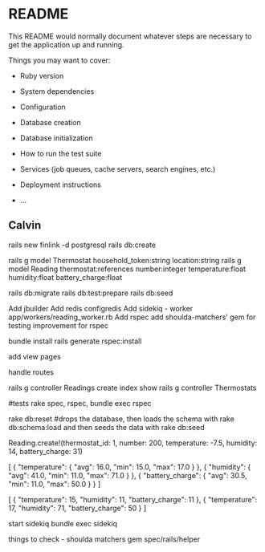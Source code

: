 # README

This README would normally document whatever steps are necessary to get the
application up and running.

Things you may want to cover:

* Ruby version

* System dependencies

* Configuration

* Database creation

* Database initialization

* How to run the test suite

* Services (job queues, cache servers, search engines, etc.)

* Deployment instructions

* ...


## Calvin

rails new finlink -d postgresql
rails db:create

rails g model Thermostat household_token:string location:string 
rails g model Reading thermostat:references number:integer temperature:float humidity:float battery_charge:float 

rails db:migrate
rails db:test:prepare
rails db:seed

Add jbuilder
Add redis configredis
Add sidekiq - worker app/workers/reading_worker.rb 
Add rspec
add shoulda-matchers' gem for testing improvement for rspec
    

bundle install
rails generate rspec:install

add view pages

handle routes

rails g controller Readings create index show
rails g controller Thermostats 


#tests
rake spec, rspec, bundle exec rspec

rake db:reset #drops the database, then loads the schema with rake db:schema:load and then seeds the data with rake db:seed

Reading.create!(thermostat_id: 1, number: 200, temperature: -7.5, humidity: 14, battery_charge: 31)


[
    {
        "temperature": {
            "avg": 16.0,
            "min": 15.0,
            "max": 17.0
        }
    },
    {
        "humidity": {
            "avg": 41.0,
            "min": 11.0,
            "max": 71.0
        }
    },
    {
        "battery_charge": {
            "avg": 30.5,
            "min": 11.0,
            "max": 50.0
        }
    }
]

[
    {
        "temperature": 15,
        "humidity": 11,
        "battery_charge": 11
    },
    {
        "temperature": 17,
        "humidity": 71,
        "battery_charge": 50
    }
]

start sidekiq
bundle exec sidekiq





things to check  - shoulda matchers gem spec/rails/helper